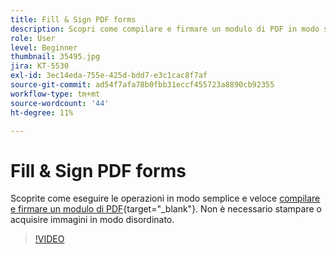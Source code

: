 ```yaml
---
title: Fill & Sign PDF forms
description: Scopri come compilare e firmare un modulo di PDF in modo semplice e veloce
role: User
level: Beginner
thumbnail: 35495.jpg
jira: KT-5530
exl-id: 3ec14eda-755e-425d-bdd7-e3c1cac8f7af
source-git-commit: ad54f7afa78b0fbb31eccf455723a8890cb92355
workflow-type: tm+mt
source-wordcount: '44'
ht-degree: 11%

---
```


# Fill &amp; Sign PDF forms

Scoprite come eseguire le operazioni in modo semplice e veloce [compilare e firmare un modulo di PDF](https://www.adobe.com/it/acrobat/online/sign-pdf.html){target="_blank"}. Non è necessario stampare o acquisire immagini in modo disordinato.

>[!VIDEO](https://video.tv.adobe.com/v/35495?quality=12&learn=on&hidetitle=true)
